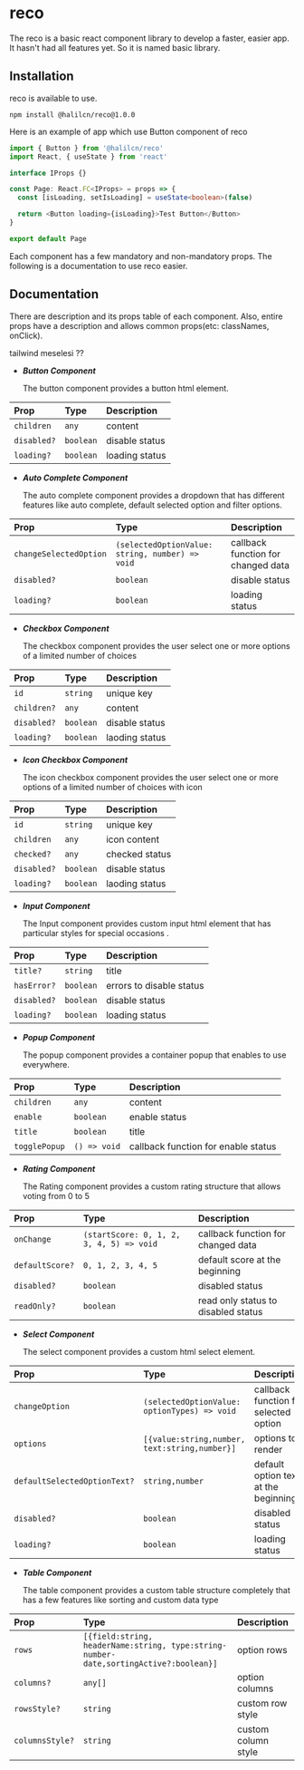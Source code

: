# reco

The reco is a basic react component library to develop a faster, easier app.
It hasn't had all features yet.
So it is named basic library.

## Installation

reco is available to use.

```npm
npm install @halilcn/reco@1.0.0
```

Here is an example of app which use Button component of reco

```typescript jsx
import { Button } from '@halilcn/reco'
import React, { useState } from 'react'

interface IProps {}

const Page: React.FC<IProps> = props => {
  const [isLoading, setIsLoading] = useState<boolean>(false)

  return <Button loading={isLoading}>Test Button</Button>
}

export default Page
```

Each component has a few mandatory and non-mandatory props. The following is a documentation to use reco easier.

## Documentation

There are description and its props table of each component.
Also, entire props have a description and allows common props(etc: classNames, onClick).

tailwind meselesi ??

- **_Button Component_**

  The button component provides a button html element.

| Prop        | Type      | Description    |
| :---------- | :-------- | :------------- |
| `children`  | `any`     | content        |
| `disabled?` | `boolean` | disable status |
| `loading?`  | `boolean` | loading status |

- **_Auto Complete Component_**

  The auto complete component provides a dropdown that has different features like auto complete, default selected option and filter options.

| Prop                   | Type                                            | Description                        |
| :--------------------- | :---------------------------------------------- | :--------------------------------- |
| `changeSelectedOption` | `(selectedOptionValue: string, number) => void` | callback function for changed data |
| `disabled?`            | `boolean`                                       | disable status                     |
| `loading?`             | `boolean`                                       | loading status                     |

- **_Checkbox Component_**

  The checkbox component provides the user select one or more options of a limited number of choices

| Prop        | Type      | Description    |
| :---------- | :-------- | :------------- |
| `id`        | `string`  | unique key     |
| `children?` | `any`     | content        |
| `disabled?` | `boolean` | disable status |
| `loading?`  | `boolean` | laoding status |

- **_Icon Checkbox Component_**

  The icon checkbox component provides the user select one or more options of a limited number of choices with icon

| Prop        | Type      | Description    |
| :---------- | :-------- | :------------- |
| `id`        | `string`  | unique key     |
| `children`  | `any`     | icon content   |
| `checked?`  | `any`     | checked status |
| `disabled?` | `boolean` | disable status |
| `loading?`  | `boolean` | laoding status |

- **_Input Component_**

  The Input component provides custom input html element that has particular styles for special occasions .

| Prop        | Type      | Description              |
| :---------- | :-------- | :----------------------- |
| `title?`    | `string`  | title                    |
| `hasError?` | `boolean` | errors to disable status |
| `disabled?` | `boolean` | disable status           |
| `loading?`  | `boolean` | loading status           |

- **_Popup Component_**

  The popup component provides a container popup that enables to use everywhere.

| Prop          | Type         | Description                         |
| :------------ | :----------- | :---------------------------------- |
| `children`    | `any`        | content                             |
| `enable`      | `boolean`    | enable status                       |
| `title`       | `boolean`    | title                               |
| `togglePopup` | `() => void` | callback function for enable status |

- **_Rating Component_**

  The Rating component provides a custom rating structure that allows voting from 0 to 5

| Prop            | Type                                     | Description                         |
| :-------------- | :--------------------------------------- | :---------------------------------- |
| `onChange`      | `(startScore: 0, 1, 2, 3, 4, 5) => void` | callback function for changed data  |
| `defaultScore?` | `0, 1, 2, 3, 4, 5`                       | default score at the beginning      |
| `disabled?`     | `boolean`                                | disabled status                     |
| `readOnly?`     | `boolean`                                | read only status to disabled status |

- **_Select Component_**

  The select component provides a custom html select element.

| Prop                         | Type                                          | Description                           |
| :--------------------------- | :-------------------------------------------- | :------------------------------------ |
| `changeOption`               | `(selectedOptionValue: optionTypes) => void`  | callback function for selected option |
| `options`                    | `[{value:string,number, text:string,number}]` | options to render                     |
| `defaultSelectedOptionText?` | `string,number`                               | default option text at the beginning  |
| `disabled?`                  | `boolean`                                     | disabled status                       |
| `loading?`                   | `boolean`                                     | loading status                        |

- **_Table Component_**

  The table component provides a custom table structure completely that has a few features like sorting and custom data type

| Prop            | Type                                                                                  | Description         |
| :-------------- | :------------------------------------------------------------------------------------ | :------------------ |
| `rows`          | `[{field:string, headerName:string, type:string-number-date,sortingActive?:boolean}]` | option rows         |
| `columns?`      | `any[]`                                                                               | option columns      |
| `rowsStyle?`    | `string`                                                                              | custom row style    |
| `columnsStyle?` | `string`                                                                              | custom column style |
